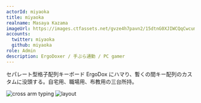 ```yaml
---
actorId: miyaoka
title: miyaoka
realname: Masaya Kazama
imageUrl: https://images.ctfassets.net/gvze4h7pavn2/15dtnG0XJIWCQqCwcumYMK/23033d60017d92878bb05427eaf50700/actor-miyaoka.jpg
accounts:
  twitter: miyaoka
  github: miyaoka
role: Admin
description: ErgoDoxer / 手ぶら通勤 / PC gamer
---
```


セパレート型格子配列キーボード ErgoDox にハマり、暫くの間キー配列のカスタムに没頭する。自宅用、職場用、布教用の三台所持。

<img src="https://pbs.twimg.com/media/DH554WUUQAAZIwL.jpg" alt="cross arm typing">
<img src="https://pbs.twimg.com/media/C34wM_3VcAMdWZ9.jpg" alt="layout">
